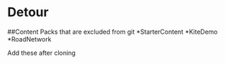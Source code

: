 # Detour

##Content Packs that are excluded from git
*StarterContent
*KiteDemo
*RoadNetwork

Add these after cloning
